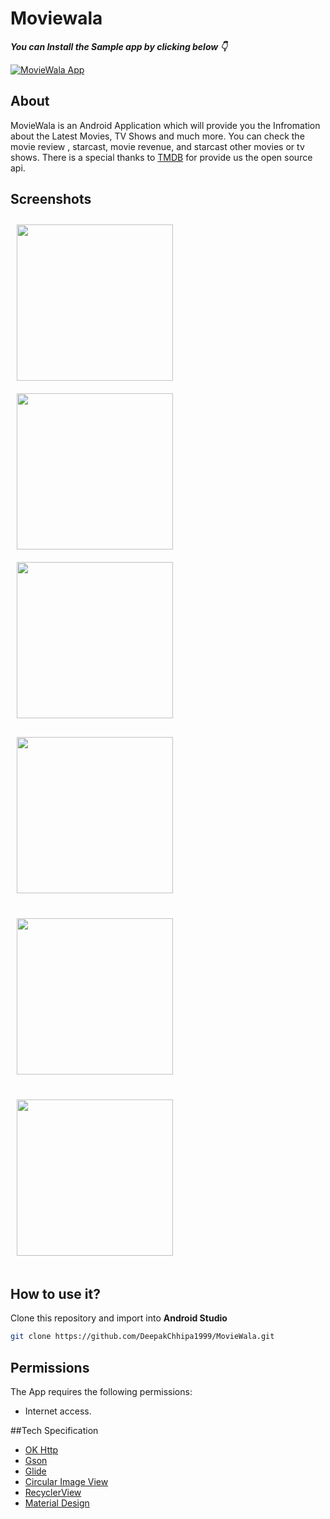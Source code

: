 # Moviewala

***You can Install the Sample app by clicking below 👇***

[![MovieWala App](https://img.shields.io/badge/MovieWala-APK-orange)](https://github.com/DeepakChhipa1999/MovieWala/blob/master/Screenshots/apk/debug/app-debug.apk?raw=true)


## About

MovieWala is an Android Application which will provide you the Infromation about the Latest Movies, TV Shows and much more. You can check the movie review , starcast, movie revenue, and starcast other movies or tv shows. There is a special thanks to [TMDB](https://www.themoviedb.org/?language=en-USg) for provide us the open source api.

## Screenshots

[<img src="Screenshots/Screenshot1.jpg" align="center"
width="250"
    hspace="10" vspace="10">](Screenshots/Screenshot1.jpg)
[<img src="Screenshots/Screenshot2.jpg" align="center"
width="250"
    hspace="10" vspace="10">](Screenshots/Screenshot2.jpg)
[<img src="Screenshots/Screenshot3.jpg" align="center"
width="250"
    hspace="10" vspace="10">](Screenshots/Screenshot3.jpg)
[<img src="Screenshots/Screenshot4.jpg" align="center"
width="250"
    hspace="10" vspace="20">](Screenshots/Screenshot4.jpg)
    [<img src="Screenshots/Screenshot5.jpg" align="center"
width="250"
    hspace="10" vspace="20">](Screenshots/Screenshot5.jpg)
    [<img src="Screenshots/Screenshot6.jpg" align="center"
width="250"
    hspace="10" vspace="20">](Screenshots/Screenshot6.jpg)


## How to use it?
Clone this repository and import into **Android Studio**
```bash
git clone https://github.com/DeepakChhipa1999/MovieWala.git
```

## Permissions
The App requires the following permissions:
- Internet access.

##Tech Specification
- [OK Http](https://square.github.io/okhttp/)
- [Gson](https://github.com/google/gson)
- [Glide](https://github.com/bumptech/glide)
- [Circular Image View](https://github.com/hdodenhof/CircleImageView)
- [RecyclerView](https://developer.android.com/jetpack/androidx/releases/recyclerview)
- [Material Design](https://material.io/develop/android/components/)


